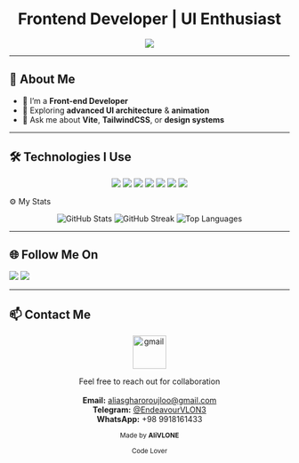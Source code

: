 <h1 align="center">Frontend Developer | UI Enthusiast</h1>

<p align="center">
  <img src="https://i.pinimg.com/originals/72/8e/c1/728ec1c8114ad3beb1dc0947b0a46634.gif" />
</p>

---

## 🧠 About Me
- 🌸 I’m a **Front-end Developer**
- 🧩 Exploring **advanced UI architecture** & **animation**
- 💬 Ask me about **Vite**, **TailwindCSS**, or **design systems**

---

## 🛠 Technologies I Use
<p align="center">
  <a href="https://developer.mozilla.org/en-US/docs/Web/HTML"><img src="https://skillicons.dev/icons?i=html" /></a>
  <a href="https://developer.mozilla.org/en-US/docs/Web/CSS"><img src="https://skillicons.dev/icons?i=css" /></a>
  <a href="https://tailwindcss.com/"><img src="https://skillicons.dev/icons?i=tailwind" /></a>
  <a href="https://developer.mozilla.org/en-US/docs/Web/JavaScript"><img src="https://skillicons.dev/icons?i=js" /></a>
  <a href="https://vitejs.dev/"><img src="https://skillicons.dev/icons?i=vite" /></a>
  <a href="https://git-scm.com/"><img src="https://skillicons.dev/icons?i=git" /></a>
  <a href="https://github.com/"><img src="https://skillicons.dev/icons?i=github" /></a>
</p>
 ⚙️ My Stats
<p align="center">
  <img 
 <img src="https://github-readme-stats.vercel.app/api?username=yourusername&show_icons=true&theme=tokyonight" alt="GitHub Stats" />
  <img src="https://github-readme-streak-stats.herokuapp.com/?user=yourusername&theme=tokyonight" alt="GitHub Streak" />
  <img src="https://github-readme-stats.vercel.app/api/top-langs/?username=yourusername&layout=compact&theme=tokyonight" alt="Top Languages" />
</p>


---

## 🌐 Follow Me On
<p align="left">
  <a href="https://github.com/AliVLONE">   <img src="https://skillicons.dev/icons?i=github" /></a>
  <a href="https://instagram.com/s.c.ottt?igsh=MWNpNjBjYzdjcGdwcA==">  <img src="https://skillicons.dev/icons?i=instagram" /></a>
 
 
</p>


---
## 📫 Contact Me  

<p align="center">
  <a href="mailto:aliasgharoroujloo@gmail.com" target="_blank"> 
    <img src="https://skillicons.dev/icons?i=gmail" width="60" alt="gmail"/>
  </a>
</p>

<p align="center">
  Feel free to reach out for collaboration 
  <br><br>
   <b>Email:</b> <a href="mailto:aliasgharoroujloo@gmail.com">aliasgharoroujloo@gmail.com</a>  
  <br>
   <b>Telegram:</b> <a href="https://t.me/EndeavourVLON3">@EndeavourVLON3</a>   
  <br>
   <b>WhatsApp:</b> +98 9918161433 
</p>

<p align="center">
  <sub>Made by <b>AliVLONE</b></sub> 
</p>


<p align="center">
  <sub> Code Lover </sub>
</p>
